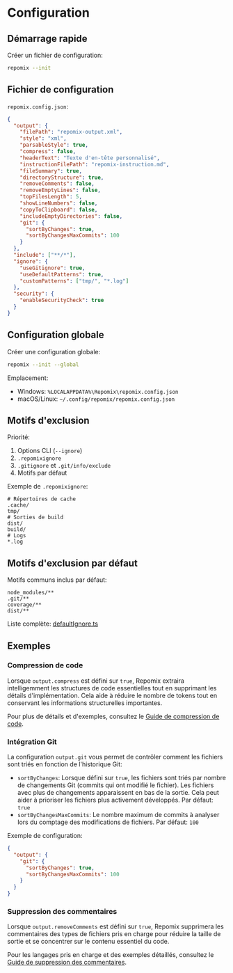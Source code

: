 # Configuration

## Démarrage rapide

Créer un fichier de configuration:
```bash
repomix --init
```

## Fichier de configuration

`repomix.config.json`:
```json
{
  "output": {
    "filePath": "repomix-output.xml",
    "style": "xml",
    "parsableStyle": true,
    "compress": false,
    "headerText": "Texte d'en-tête personnalisé",
    "instructionFilePath": "repomix-instruction.md",
    "fileSummary": true,
    "directoryStructure": true,
    "removeComments": false,
    "removeEmptyLines": false,
    "topFilesLength": 5,
    "showLineNumbers": false,
    "copyToClipboard": false,
    "includeEmptyDirectories": false,
    "git": {
      "sortByChanges": true,
      "sortByChangesMaxCommits": 100
    }
  },
  "include": ["**/*"],
  "ignore": {
    "useGitignore": true,
    "useDefaultPatterns": true,
    "customPatterns": ["tmp/", "*.log"]
  },
  "security": {
    "enableSecurityCheck": true
  }
}
```

## Configuration globale

Créer une configuration globale:
```bash
repomix --init --global
```

Emplacement:
- Windows: `%LOCALAPPDATA%\Repomix\repomix.config.json`
- macOS/Linux: `~/.config/repomix/repomix.config.json`

## Motifs d'exclusion

Priorité:
1. Options CLI (`--ignore`)
2. `.repomixignore`
3. `.gitignore` et `.git/info/exclude`
4. Motifs par défaut

Exemple de `.repomixignore`:
```text
# Répertoires de cache
.cache/
tmp/
# Sorties de build
dist/
build/
# Logs
*.log
```

## Motifs d'exclusion par défaut

Motifs communs inclus par défaut:
```text
node_modules/**
.git/**
coverage/**
dist/**
```

Liste complète: [defaultIgnore.ts](https://github.com/yamadashy/repomix/blob/main/src/config/defaultIgnore.ts)

## Exemples

### Compression de code

Lorsque `output.compress` est défini sur `true`, Repomix extraira intelligemment les structures de code essentielles tout en supprimant les détails d'implémentation. Cela aide à réduire le nombre de tokens tout en conservant les informations structurelles importantes.

Pour plus de détails et d'exemples, consultez le [Guide de compression de code](code-compress).

### Intégration Git

La configuration `output.git` vous permet de contrôler comment les fichiers sont triés en fonction de l'historique Git:
- `sortByChanges`: Lorsque défini sur `true`, les fichiers sont triés par nombre de changements Git (commits qui ont modifié le fichier). Les fichiers avec plus de changements apparaissent en bas de la sortie. Cela peut aider à prioriser les fichiers plus activement développés. Par défaut: `true`
- `sortByChangesMaxCommits`: Le nombre maximum de commits à analyser lors du comptage des modifications de fichiers. Par défaut: `100`

Exemple de configuration:
```json
{
  "output": {
    "git": {
      "sortByChanges": true,
      "sortByChangesMaxCommits": 100
    }
  }
}
```

### Suppression des commentaires

Lorsque `output.removeComments` est défini sur `true`, Repomix supprimera les commentaires des types de fichiers pris en charge pour réduire la taille de sortie et se concentrer sur le contenu essentiel du code.

Pour les langages pris en charge et des exemples détaillés, consultez le [Guide de suppression des commentaires](comment-removal).